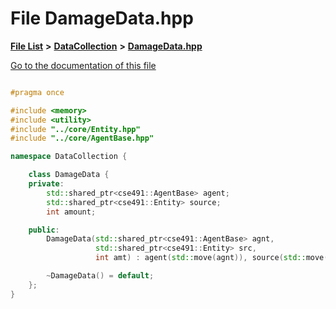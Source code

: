 

# File DamageData.hpp

[**File List**](files.md) **>** [**DataCollection**](dir_8adf75fe53ae17187785c216cf2633db.md) **>** [**DamageData.hpp**](_damage_data_8hpp.md)

[Go to the documentation of this file](_damage_data_8hpp.md)

```C++

#pragma once

#include <memory>
#include <utility>
#include "../core/Entity.hpp"
#include "../core/AgentBase.hpp"

namespace DataCollection {

    class DamageData {
    private:
        std::shared_ptr<cse491::AgentBase> agent;   
        std::shared_ptr<cse491::Entity> source;     
        int amount;                                 

    public:
        DamageData(std::shared_ptr<cse491::AgentBase> agnt,
                   std::shared_ptr<cse491::Entity> src,
                   int amt) : agent(std::move(agnt)), source(std::move(src)), amount(amt) {}

        ~DamageData() = default;
    };
}

```

